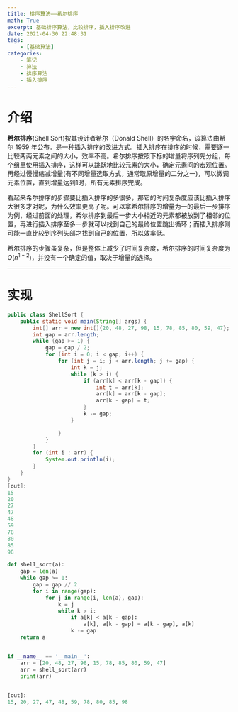 ```yaml
---
title: 排序算法——希尔排序
math: True
excerpt: 基础排序算法，比较排序，插入排序改进
date: 2021-04-30 22:48:31
tags:
	- [基础算法]
categories:
	- 笔记
	- 算法
	- 排序算法
	- 插入排序
---
```


# 介绍

**希尔排序**(Shell Sort)按其设计者希尔（Donald Shell）的名字命名，该算法由希尔 1959 年公布。是一种插入排序的改进方式。插入排序在排序的时候，需要逐一比较两两元素之间的大小，效率不高。希尔排序按照下标的增量将序列先分组，每个组里使用插入排序，这样可以跳跃地比较元素的大小，确定元素间的宏观位置。再经过慢慢缩减增量(有不同增量选取方式，通常取原增量的二分之一)，可以微调元素位置，直到增量达到1时，所有元素排序完成。

看起来希尔排序的步骤要比插入排序的多很多，那它的时间复杂度应该比插入排序大很多才对呢，为什么效率更高了呢。可以拿希尔排序的增量为一的最后一步排序为例，经过前面的处理，希尔排序到最后一步大小相近的元素都被放到了相邻的位置，再进行插入排序至多一步就可以找到自己的最终位置跳出循环；而插入排序则可能一直比较到序列头部才找到自己的位置，所以效率低。

希尔排序的步骤虽复杂，但是整体上减少了时间复杂度，希尔排序的时间复杂度为$O(n^{1-2})$，并没有一个确定的值，取决于增量的选择。



***



# 实现

```java
public class ShellSort {
    public static void main(String[] args) {
        int[] arr = new int[]{20, 48, 27, 98, 15, 78, 85, 80, 59, 47};
        int gap = arr.length;
        while (gap >= 1) {
            gap = gap / 2;
            for (int i = 0; i < gap; i++) {
                for (int j = i; j < arr.length; j += gap) {
                    int k = j;
                    while (k > i) {
                        if (arr[k] < arr[k - gap]) {
                            int t = arr[k];
                            arr[k] = arr[k - gap];
                            arr[k - gap] = t;
                        }
                        k -= gap;
                    }

                }
            }
        }
        for (int i : arr) {
            System.out.println(i);
        }
    }
}
[out]:
15
20
27
47
48
59
78
80
85
98
```



```python
def shell_sort(a):
    gap = len(a)
    while gap >= 1:
        gap = gap // 2
        for i in range(gap):
            for j in range(i, len(a), gap):
                k = j
                while k > i:
                    if a[k] < a[k - gap]:
                        a[k], a[k - gap] = a[k - gap], a[k]
                    k -= gap
    return a


if __name__ == '__main__':
    arr = [20, 48, 27, 98, 15, 78, 85, 80, 59, 47]
    arr = shell_sort(arr)
    print(arr)

    
[out]:
15, 20, 27, 47, 48, 59, 78, 80, 85, 98
```



